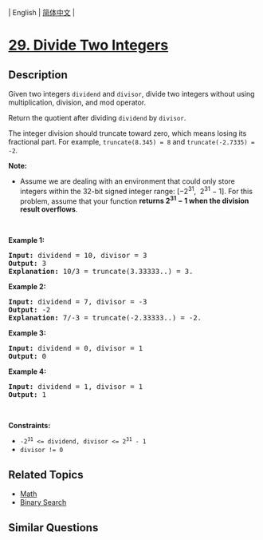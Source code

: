 
| English | [简体中文](README.md) |

# [29. Divide Two Integers](https://leetcode-cn.com/problems/divide-two-integers/)

## Description

<p>Given two integers <code>dividend</code> and <code>divisor</code>, divide two integers without using multiplication, division, and mod operator.</p>

<p>Return the quotient after dividing <code>dividend</code> by <code>divisor</code>.</p>

<p>The integer division should truncate toward zero, which means losing its fractional part. For example, <code>truncate(8.345) = 8</code> and <code>truncate(-2.7335) = -2</code>.</p>

<p><strong>Note:</strong></p>

<ul>
	<li>Assume we are dealing with an environment that could only store integers within the 32-bit signed integer range: [&minus;2<sup>31</sup>, &nbsp;2<sup>31</sup> &minus; 1]. For this problem, assume that your function <strong>returns 2<sup>31</sup> &minus; 1 when the division result&nbsp;overflows</strong>.</li>
</ul>

<p>&nbsp;</p>
<p><strong>Example 1:</strong></p>

<pre>
<strong>Input:</strong> dividend = 10, divisor = 3
<strong>Output:</strong> 3
<strong>Explanation:</strong> 10/3 = truncate(3.33333..) = 3.
</pre>

<p><strong>Example 2:</strong></p>

<pre>
<strong>Input:</strong> dividend = 7, divisor = -3
<strong>Output:</strong> -2
<strong>Explanation:</strong> 7/-3 = truncate(-2.33333..) = -2.
</pre>

<p><strong>Example 3:</strong></p>

<pre>
<strong>Input:</strong> dividend = 0, divisor = 1
<strong>Output:</strong> 0
</pre>

<p><strong>Example 4:</strong></p>

<pre>
<strong>Input:</strong> dividend = 1, divisor = 1
<strong>Output:</strong> 1
</pre>

<p>&nbsp;</p>
<p><strong>Constraints:</strong></p>

<ul>
	<li><code>-2<sup>31</sup> &lt;= dividend,&nbsp;divisor &lt;= 2<sup>31</sup> - 1</code></li>
	<li><code>divisor != 0</code></li>
</ul>


## Related Topics

- [Math](https://leetcode-cn.com/tag/math)
- [Binary Search](https://leetcode-cn.com/tag/binary-search)

## Similar Questions


